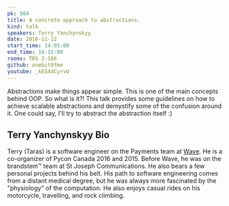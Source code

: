 ```yaml
---
pk: 504
title: A concrete approach to abstractions.
kind: talk
speakers: Terry Yanchynskyy
date: 2016-11-12
start_time: 14:05:00
end_time: 14:15:00
rooms: TRS 2-166
github: onebit0fme
youtube: _kES4dCyrvU
---
```


Abstractions make things appear simple. This is one of the main concepts behind OOP. So what is it?! This talk provides some guidelines on how to achieve scalable abstractions and demystify some of the confusion around it. One could say, I'll try to abstract the abstraction itself :) 

## Terry Yanchynskyy Bio

Terry (Taras) is a software engineer on the Payments team at [Wave](https://www.waveapps.com/). He is a co-organizer of Pycon Canada 2016 and 2015. Before Wave, he was on the brandstem™ team at St Joseph Communications. He also bears a few personal projects behind his belt. His path to software engineering comes from a distant medical degree, but he was always more fascinated by the "physiology" of the computation. He also enjoys casual rides on his motorcycle, travelling, and rock climbing. 
